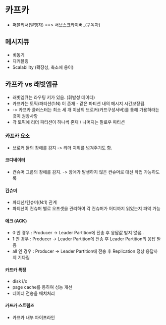 # 카프카
- 퍼블리서(발행자) ==> 서브스크라이버..(구독자) 
## 메시지큐 
- 비동기
- 디커블링
- Scalability (확장성, 축소에 용이)
## 카프카 vs 래빗엠큐
- 래빗엠큐는 라우팅 키가 있음. (휘발성 데이터)
- 카프카는 토픽/파티션(1:N) 이 존재 - 같은 파티션 내의 메시지 시간보장됨.
- -> 카프카 클러스터는 최소 세 개 이상의 브로커(카프구성서버)를 통해 가용하라는 것이 권장사항
- 각 토픽에 리더 파티션이 하나씩 존재 / 나머지는 팔로우 파티션
### 카프카 요소
- 브로커 들의 장애를 감지 -> 리더 지위를 넘겨주기도 함. 
#### 코디네이터 
- 컨슈머 그룹의 장애를 감지. -> 장애가 발생하지 않은 컨슈머로 대신 작업 가능하도록
#### 컨슈머
- 파티션/컨슈머(N:1) 관계
- 파티션이 컨슈머 별로 오프셋을 관리하여 각 컨슈머가 어디까지 읽었는지 파악 가능 

#### 에크 (ACK)
- 0 인 경우 : Producer -> Leader Partition에 전송 후 응답값 받지 않음.. 
- 1 인 경우 : Producer -> Leader Partition에 전송 후 Leader Partition의 응답 받음
- all 인 경우 : Producer -> Leader Partition에 전송 후 Replication 정상 응답까지 기다림
#### 카프카 특징
- disk i/o
- page cache를 통하여 성능 개선
- 데이터 전송을 배치처리
#### 카프카 스트림즈
- 카프카 내부 파이프라인